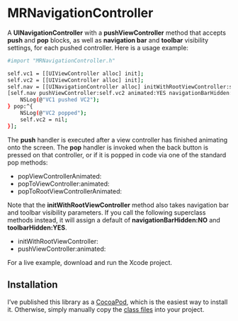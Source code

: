 # MRNavigationController

A **UINavigationController** with a **pushViewController** method that accepts **push** and **pop** blocks, as well as **navigation bar** and **toolbar** visibility settings, for each pushed controller. Here is a usage example:

```sh
#import "MRNavigationController.h"

self.vc1 = [[UIViewController alloc] init];
self.vc2 = [[UIViewController alloc] init];
self.nav = [[UINavigationController alloc] initWithRootViewController:self.vc1 navigationBarHidden:YES toolbarHidden:YES];
[self.nav pushViewController:self.vc2 animated:YES navigationBarHidden:NO toolbarHidden:NO push:^{
    NSLog(@"VC1 pushed VC2");
} pop:^{
	NSLog(@"VC2 popped");
	self.vc2 = nil;
}];
```
The **push** handler is executed after a view controller has finished animating onto the screen. The **pop** handler is invoked when the back button is pressed on that controller, or if it is popped in code via one of the standard pop methods:

* popViewControllerAnimated:
* popToViewController:animated:
* popToRootViewControllerAnimated:

Note that the **initWithRootViewController** method also takes navigation bar and toolbar visibility parameters. If you call the following superclass methods instead, it will assign a default of **navigationBarHidden:NO** and **toolbarHidden:YES**.

* initWithRootViewController:
* pushViewController:animated:

For a live example, download and run the Xcode project.

## Installation
I’ve published this library as a [CocoaPod], which is the easiest way to install it. Otherwise, simply manually copy the [class files] into your project.

  [CocoaPod]: http://www.cocoapods.org/?q=MRNavigationController
  [class files]: https://github.com/martinrybak/MRNavigationController/tree/master/MRNavigationController/MRNavigationController/MRNavigationController
    
